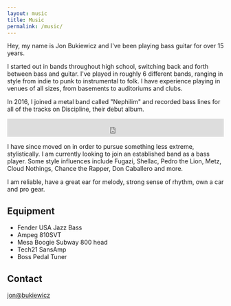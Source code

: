 ```yaml
---
layout: music
title: Music
permalink: /music/
---
```


Hey, my name is Jon Bukiewicz and I've been playing bass guitar for over 15 years. 

I started out in bands throughout high school, switching back and forth between bass and guitar. I've played in roughly 6 different bands, ranging in style from indie to punk to instrumental to folk. I have experience playing in venues of all sizes, from basements to auditoriums and clubs.

In 2016, I joined a metal band called "Nephilim" and recorded bass lines for all of the tracks on Discipline, their debut album. 

<iframe style="border: 0; width: 100%; height: 42px;" src="https://bandcamp.com/EmbeddedPlayer/album=2708183245/size=small/bgcol=ffffff/linkcol=0687f5/transparent=true/" seamless><a href="http://nephilimchicago.bandcamp.com/album/disciplined">Disciplined by Nephilim</a></iframe>

I have since moved on in order to pursue something less extreme, stylistically. I am currently looking to join an established band as a bass player. Some style influences include Fugazi, Shellac, Pedro the Lion, Metz, Cloud Nothings, Chance the Rapper, Don Caballero and more.

I am reliable, have a great ear for melody, strong sense of rhythm, own a car and pro gear. 

## Equipment

* Fender USA Jazz Bass
* Ampeg 810SVT
* Mesa Boogie Subway 800 head
* Tech21 SansAmp
* Boss Pedal Tuner

## Contact

[jon@bukiewicz](mailto:jon@bukiewi.cz})